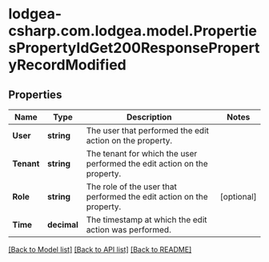 
# lodgea-csharp.com.lodgea.model.PropertiesPropertyIdGet200ResponsePropertyRecordModified

## Properties

Name | Type | Description | Notes
------------ | ------------- | ------------- | -------------
**User** | **string** | The user that performed the edit action on the property. | 
**Tenant** | **string** | The tenant for which the user performed the edit action on the property. | 
**Role** | **string** | The role of the user that performed the edit action on the property. | [optional] 
**Time** | **decimal** | The timestamp at which the edit action was performed. | 

[[Back to Model list]](../README.md#documentation-for-models)
[[Back to API list]](../README.md#documentation-for-api-endpoints)
[[Back to README]](../README.md)

